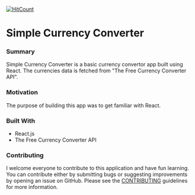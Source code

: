 [![HitCount](http://hits.dwyl.com/chinmaykude/chinmaykude/simple-currency-converter.svg)](http://hits.dwyl.com/chinmaykude/chinmaykude/simple-currency-converter)

# Simple Currency Converter

### Summary

Simple Currency Converter is a basic currency convertor app built using React. The currencies data is fetched from "The Free Currency Converter API".

### Motivation

The purpose of building this app was to get familiar with React.

### Built With

- React.js
- The Free Currency Converter API

### Contributing

I welcome everyone to contribute to this application and have fun learning. You can contribute either by submitting bugs or suggesting improvements by opening an issue on GitHub. Please see the [CONTRIBUTING](CONTRIBUTING.md) guidelines for more information.
